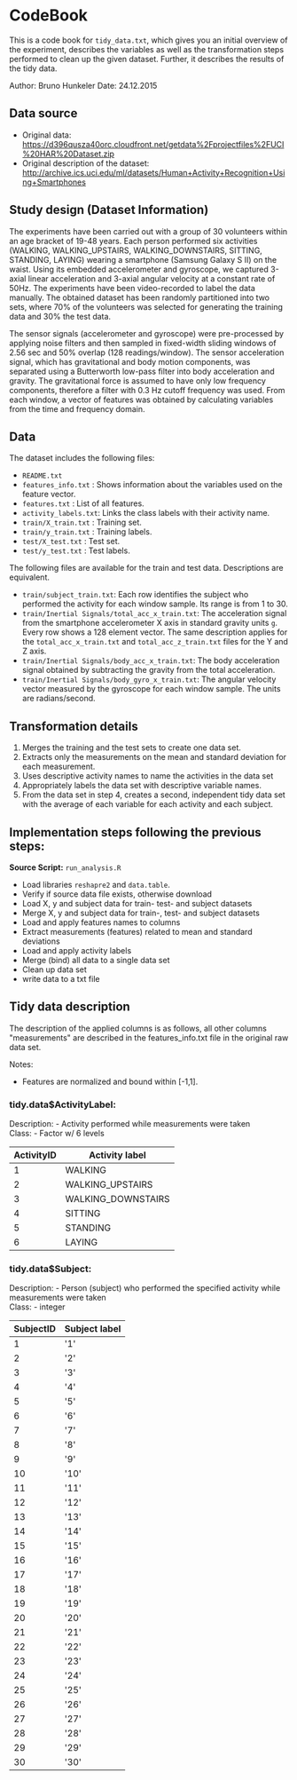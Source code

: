 # CodeBook
This is a code book for `tidy_data.txt`, which gives you an initial overview of the experiment, describes the variables as well as the 
transformation steps performed to clean up the given dataset. Further, it describes the results of the tidy data.

Author: Bruno Hunkeler 
Date:   24.12.2015

## Data source
* Original data: https://d396qusza40orc.cloudfront.net/getdata%2Fprojectfiles%2FUCI%20HAR%20Dataset.zip
* Original description of the dataset: http://archive.ics.uci.edu/ml/datasets/Human+Activity+Recognition+Using+Smartphones

## Study design (Dataset Information)
The experiments have been carried out with a group of 30 volunteers within an age bracket of 19-48 years. Each person performed six activities (WALKING, WALKING_UPSTAIRS, WALKING_DOWNSTAIRS, SITTING, STANDING, LAYING) wearing a smartphone (Samsung Galaxy S II) on the waist. Using its embedded accelerometer and gyroscope, we captured 3-axial linear acceleration and 3-axial angular velocity at a constant rate of 50Hz. The experiments have been video-recorded to label the data manually. The obtained dataset has been randomly partitioned into two sets, where 70% of the volunteers was selected for generating the training data and 30% the test data.

The sensor signals (accelerometer and gyroscope) were pre-processed by applying noise filters and then sampled in fixed-width sliding windows of 2.56 sec and 50% overlap (128 readings/window). The sensor acceleration signal, which has gravitational and body motion components, was separated using a Butterworth low-pass filter into body acceleration and gravity. The gravitational force is assumed to have only low frequency components, therefore a filter with 0.3 Hz cutoff frequency was used. From each window, a vector of features was obtained by calculating variables from the time and frequency domain.

## Data
The dataset includes the following files:

- `README.txt`
- `features_info.txt`  : Shows information about the variables used on the feature vector.
- `features.txt`       : List of all features.
- `activity_labels.txt`: Links the class labels with their activity name.
- `train/X_train.txt`  : Training set.
- `train/y_train.txt`  : Training labels.
- `test/X_test.txt`    : Test set.
- `test/y_test.txt`    : Test labels.

The following files are available for the train and test data. Descriptions are equivalent.

- `train/subject_train.txt`: Each row identifies the subject who performed the activity for each window sample. Its range is from 1 to 30.
- `train/Inertial Signals/total_acc_x_train.txt`: The acceleration signal from the smartphone accelerometer X axis in standard gravity units `g`. Every row shows a 128 element vector. 
   The same description applies for the `total_acc_x_train.txt` and `total_acc_z_train.txt` files for the Y and Z axis.
- `train/Inertial Signals/body_acc_x_train.txt`: The body acceleration signal obtained by subtracting the gravity from the total acceleration.
- `train/Inertial Signals/body_gyro_x_train.txt`: The angular velocity vector measured by the gyroscope for each window sample. The units are radians/second.

## Transformation details
1. Merges the training and the test sets to create one data set.
2. Extracts only the measurements on the mean and standard deviation for each measurement.
3. Uses descriptive activity names to name the activities in the data set
4. Appropriately labels the data set with descriptive variable names.
5. From the data set in step 4, creates a second, independent tidy data set with the average of each variable for each activity and each subject.

## Implementation steps following the previous steps:
**Source Script:** `run_analysis.R` 

* Load libraries `reshapre2` and `data.table`.
* Verify if source data file exists, otherwise download 
* Load X, y and subject data for train- test- and subject datasets
* Merge X, y and subject data for train-, test- and subject datasets
* Load and apply features names to columns
* Extract measurements (features) related to mean and standard deviations
* Load and apply activity labels
* Merge (bind) all data to a single data set
* Clean up data set
* write data to a txt file


## Tidy data description
The description of the applied columns is as follows, all other columns "measurements" are described in the features_info.txt file 
in the original raw data set.

Notes:   
- Features are normalized and bound within [-1,1].  

### tidy.data$ActivityLabel:

Description:  - Activity performed while measurements were taken  
Class:        - Factor w/ 6 levels 

ActivityID  | Activity label
------------|------------------------------
1           | WALKING
2           | WALKING_UPSTAIRS
3           | WALKING_DOWNSTAIRS
4           | SITTING
5           | STANDING
6           | LAYING

### tidy.data$Subject: 
Description:   - Person (subject) who performed the specified activity while measurements were taken   
Class:         - integer 

SubjectID   | Subject label
------------|------------------------------
1           | '1'
2           | '2'
3           | '3'
4           | '4'
5           | '5'
6           | '6'
7           | '7'  
8           | '8'   
9           | '9' 
10          | '10' 
11          | '11'  
12          | '12'
13          | '13' 
14          | '14' 
15          | '15' 
16          | '16' 
17          | '17' 
18          | '18' 
19          | '19' 
20          | '20' 
21          | '21'  
22          | '22'  
23          | '23' 
24          | '24' 
25          | '25' 
26          | '26' 
27          | '27' 
28          | '28' 
29          | '29'
30          | '30'



